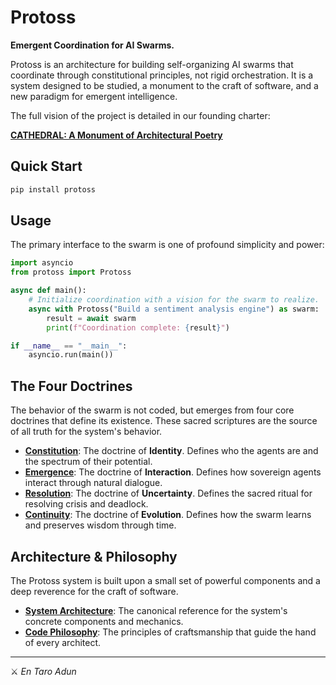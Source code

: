 # Protoss

**Emergent Coordination for AI Swarms.**

Protoss is an architecture for building self-organizing AI swarms that coordinate through constitutional principles, not rigid orchestration. It is a system designed to be studied, a monument to the craft of software, and a new paradigm for emergent intelligence.

The full vision of the project is detailed in our founding charter:

**[CATHEDRAL: A Monument of Architectural Poetry](./docs/CATHEDRAL.md)**

## Quick Start

```bash
pip install protoss
```

## Usage

The primary interface to the swarm is one of profound simplicity and power:

```python
import asyncio
from protoss import Protoss

async def main():
    # Initialize coordination with a vision for the swarm to realize.
    async with Protoss("Build a sentiment analysis engine") as swarm:
        result = await swarm
        print(f"Coordination complete: {result}")

if __name__ == "__main__":
    asyncio.run(main())
```

## The Four Doctrines

The behavior of the swarm is not coded, but emerges from four core doctrines that define its existence. These sacred scriptures are the source of all truth for the system's behavior.

-   **[Constitution](./docs/doctrine/constitution.md)**: The doctrine of **Identity**. Defines who the agents are and the spectrum of their potential.
-   **[Emergence](./docs/doctrine/emergence.md)**: The doctrine of **Interaction**. Defines how sovereign agents interact through natural dialogue.
-   **[Resolution](./docs/doctrine/resolution.md)**: The doctrine of **Uncertainty**. Defines the sacred ritual for resolving crisis and deadlock.
-   **[Continuity](./docs/doctrine/continuity.md)**: The doctrine of **Evolution**. Defines how the swarm learns and preserves wisdom through time.

## Architecture & Philosophy

The Protoss system is built upon a small set of powerful components and a deep reverence for the craft of software.

-   **[System Architecture](./ARCHITECTURE.md)**: The canonical reference for the system's concrete components and mechanics.
-   **[Code Philosophy](./philosophy/code.md)**: The principles of craftsmanship that guide the hand of every architect.

---

⚔️ *En Taro Adun*